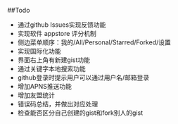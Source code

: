 ##Todo

* 通过github Issues实现反馈功能
* 实现软件 appstore 评分机制
* 侧边菜单顺序：我的/All/Personal/Starred/Forked/设置
* 实现国际化功能
* 界面右上角有新建gist功能
* 通过关键字本地搜索功能
* github登录时提示用户可以通过用户名/邮箱登录
* 增加APNS推送功能
* 增加友盟统计
* 错误码总结，并做出对应处理
* 检查能否区分自己创建的gist和fork别人的gist

